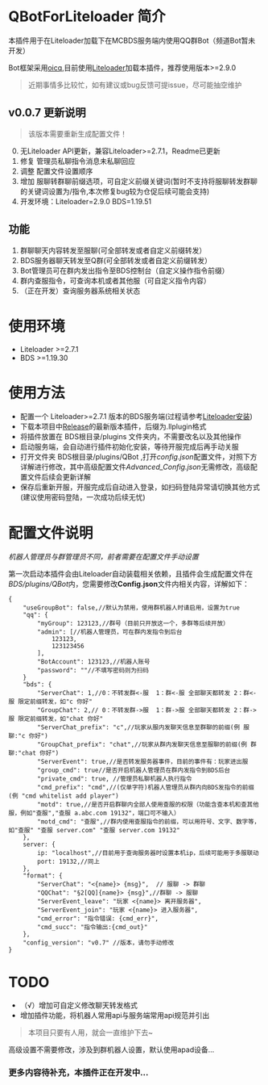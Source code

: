# QBotForLiteloader 简介

本插件用于在Liteloader加载下在MCBDS服务端内使用QQ群Bot（频道Bot暂未开发）

Bot框架采用[oicq](https://github.com/takayama-lily/oicq),目前使用[Liteloader](https://github.com/LiteLDev/LiteLoaderBDS)加载本插件，推荐使用版本>=2.9.0

> 近期事情多比较忙，如有建议或bug反馈可提issue，尽可能抽空维护

## v0.0.7 更新说明
> 该版本需要重新生成配置文件！
0. 无Liteloader API更新，兼容Liteloader>=2.7.1，Readme已更新
1. 修复 管理员私聊指令消息未私聊回应
2. 调整 配置文件设置顺序
3. 增加 服聊转群聊前缀选项，可自定义前缀关键词(暂时不支持将服聊转发群聊的关键词设置为/指令,本次修复bug较为仓促后续可能会支持)
4. 开发环境：Liteloader=2.9.0 BDS=1.19.51

## 功能
1. 群聊聊天内容转发至服聊(可全部转发或者自定义前缀转发）
2. BDS服务器聊天转发至Q群(可全部转发或者自定义前缀转发）
3. Bot管理员可在群内发出指令至BDS控制台（自定义操作指令前缀）
4. 群内查服指令，可查询本机或者其他服（可自定义指令内容）
5. （正在开发）查询服务器系统相关状态

# 使用环境
- Liteloader >=2.7.1
- BDS >=1.19.30

# 使用方法
- 配置一个 Liteloader>=2.7.1 版本的BDS服务端(过程请参考[Liteloader安装](https://github.com/LiteLDev/LiteLoaderBDS/blob/main/README_zh-cn.md#-%E5%AE%89%E8%A3%85))
- 下载本项目中[Release](https://github.com/yanhy2000/QBotForLiteloader/releases)的最新版本插件，后缀为.llplugin格式
- 将插件放置在 BDS根目录/plugins 文件夹内，不需要改名以及其他操作
- 启动服务端，会自动进行插件初始化安装，等待开服完成后再手动关服
- 打开文件夹 BDS根目录/plugins/QBot ,打开*config.json*配置文件，对照下方详解进行修改，其中高级配置文件*Advanced_Config.json*无需修改，高级配置文件后续会更新详解
- 保存后重新开服，开服完成后自动进入登录，如扫码登陆异常请切换其他方式(建议使用密码登陆，一次成功后续无忧)

# 配置文件说明
*机器人管理员与群管理员不同，前者需要在配置文件手动设置*

第一次启动本插件会由Liteloader自动装载相关依赖，且插件会生成配置文件在*BDS/plugins/QBot*内，您需要修改**Config.json**文件内相关内容，详解如下：

```
{
	"useGroupBot": false,//默认为禁用，使用群机器人时请启用，设置为true
	"qq": {
		"myGroup": 123123,//群号（目前只开放这一个，多群等后续开放）
		"admin": [//机器人管理员，可在群内发指令到后台
			123123,
			123123456
		],
		"BotAccount": 123123,//机器人账号
		"password": ""//不填写密码则为扫码
	}
	"bds": {
		"ServerChat": 1,//0：不转发群<-服  1：群<-服 全部聊天都转发 2：群<-服 限定前缀转发，如"c 你好"
		"GroupChat": 2,// 0：不转发群->服  1：群->服 全部聊天都转发 2：群->服 限定前缀转发，如"chat 你好"
		"ServerChat_prefix": "c",//玩家从服内发聊天信息至群聊的前缀(例 服聊:"c 你好")
		"GroupChat_prefix": "chat",//玩家从群内发聊天信息至服聊的前缀(例 群聊:"chat 你好")
		"ServerEvent": true,//是否转发服务器事件，目前的事件有：玩家进出服
		"group_cmd": true//是否开启机器人管理员在群内发指令到BDS后台
		"private_cmd": true, //管理员私聊机器人执行指令
		"cmd_prefix": "cmd",//(仅单字符)机器人管理员从群内向BDS发指令的前缀 (例 "cmd whitelist add player")
		"motd": true,//是否开启群聊内全部人使用查服的权限（功能含查本机和查其他服，例如"查服","查服 a.abc.com 19132"，端口可不输入）
		"motd_cmd": "查服",//群内使用查服指令的前缀，可以用符号、文字、数字等，如"查服" "查服 server.com" "查服 server.com 19132"
	},
	server: {
		ip: "localhost",//目前用于查询服务器时设置本机ip，后续可能用于多服联动
		port: 19132,//同上
	},
	"format": {
		"ServerChat": "<{name}> {msg}",  // 服聊 -> 群聊
		"QQChat": "§2[QQ]{name}> {msg}",//群聊 -> 服聊
		"ServerEvent_leave": "玩家 <{name}> 离开服务器",
		"ServerEvent_join": "玩家 <{name}> 进入服务器",
		"cmd_error": "指令错误: {cmd_err}",
		"cmd_succ": "指令输出:{cmd_out}"
	},
	"config_version": "v0.7" //版本，请勿手动修改
}
```

# TODO

- （√）增加可自定义修改聊天转发格式
- 增加插件功能，将机器人常用api与服务端常用api规范并引出

> 本项目只要有人用，就会一直维护下去~

高级设置不需要修改，涉及到群机器人设置，默认使用apad设备...

### 更多内容待补充，本插件正在开发中...

